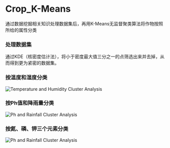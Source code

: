 # Crop_K-Means
通过数据挖掘相关知识处理数据集后，再用K-Means无监督聚类算法将作物按照所给的属性分类

### 处理数据集
  通过KDE（核密度估计法），将小于密度最大值三分之一的点筛选出来并去掉，从而得到更为紧密的数据集。

### 按温度和湿度分类

![Temperature and Humidity Cluster Analysis](https://github.com/user-attachments/assets/5d72e2fc-809c-4811-8169-48a58aa7895e)

### 按Ph值和降雨量分类

![Ph and Rainfall Cluster Analysis](https://github.com/user-attachments/assets/27b3d23a-3b9f-4b32-8299-f7b0793257eb)

### 按氮、磷、钾三个元素分类
![Ph and Rainfall Cluster Analysis](https://github.com/user-attachments/assets/d1bd6940-6eee-4083-a844-5fa950ba4a9d)
